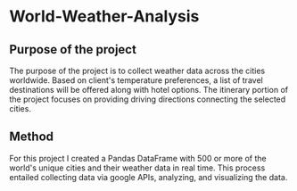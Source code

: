 # World-Weather-Analysis

## Purpose of the project
The purpose of the project is to collect weather data across the cities worldwide. Based on client's temperature preferences, a list of travel destinations will be offered along with hotel options. 
The itinerary portion of the project focuses on providing driving directions connecting the selected cities.

## Method
For this project I created a Pandas DataFrame with 500 or more of the world's unique cities and their weather data in real time. This process entailed collecting data via google APIs, analyzing, and visualizing the data.